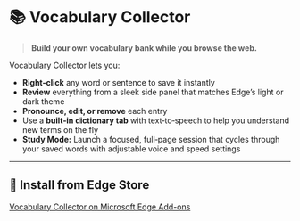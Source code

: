# 📚 Vocabulary Collector

> **Build your own vocabulary bank while you browse the web.**

Vocabulary Collector lets you:

- **Right-click** any word or sentence to save it instantly
- **Review** everything from a sleek side panel that matches Edge’s light or dark theme
- **Pronounce, edit, or remove** each entry
- Use a **built‑in dictionary tab** with text‑to‑speech to help you understand new terms on the fly
- **Study Mode:** Launch a focused, full‑page session that cycles through your saved words with adjustable voice and speed settings

---

## 🚀 Install from Edge Store

[Vocabulary Collector on Microsoft Edge Add-ons](https://microsoftedge.microsoft.com/addons/detail/vocabulary-collector/hhdljdeimbmnnmdplmjjkgpcbgkmbemn)